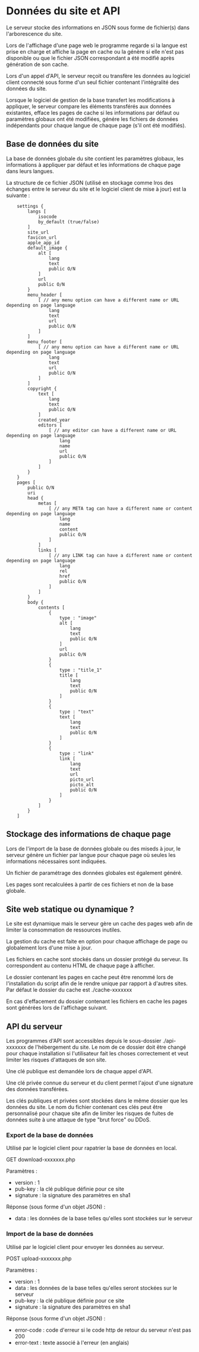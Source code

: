 # Données du site et API

Le serveur stocke des informations en JSON sous forme de fichier(s) dans l'arborescence du site.

Lors de l'affichage d'une page web le programme regarde si la langue est prise en charge et affiche la page en cache ou la génère si elle n'est pas disponible ou que le fichier JSON correspondant a été modifié après génération de son cache.

Lors d'un appel d'API, le serveur reçoit ou transfère les données au logiciel client connecté sous forme d'un seul fichier contenant l'intégralité des données du site.

Lorsque le logiciel de gestion de la base transfert les modifications à appliquer, le serveur compare les éléments transférés aux données existantes, efface les pages de cache si les informations par défaut ou paramètres globaux ont été modifiées, génére les fichiers de données indépendants pour chaque langue de chaque page (s'il ont été modifiés).

## Base de données du site

La base de données globale du site contient les paramètres globaux, les informations à appliquer par défaut et les informations de chaque page dans leurs langues.

La structure de ce fichier JSON (utilisé en stockage comme lros des échanges entre le serveur du site et le logiciel client de mise à jour) est la suivante :

```
	settings {
		langs [
			isocode
			by_default (true/false)
		]
		site_url
		favicon_url
		apple_app_id
		default_image {
			alt [
				lang
				text
				public O/N
			]
			url
			public O/N
		}
		menu_header [
			[ // any menu option can have a different name or URL depending on page language
				lang
				text
				url
				public O/N
			]
		]
		menu_footer [
			[ // any menu option can have a different name or URL depending on page language
				lang
				text
				url
				public O/N
			]
		]
		copyright {
			text [
				lang
				text
				public O/N
			]
			created_year
			editors [
				[ // any editor can have a different name or URL depending on page language
					lang
					name
					url
					public O/N
				]
			]
		}
	}
	pages [
		public O/N
		uri
		head {
			metas [
				[ // any META tag can have a different name or content depending on page language
					lang
					name
					content
					public O/N
				]
			]
			links [
				[ // any LINK tag can have a different name or content depending on page language
					lang
					rel
					href
					public O/N
				]
			]
		}
		body {
			contents [
				{
					type : "image"
					alt [
						lang
						text
						public O/N
					]
					url
					public O/N
				}
				{
					type : "title_1"
					title [
						lang
						text
						public O/N
					]
				}
				{
					type : "text"
					text [
						lang
						text
						public O/N
					]
				}
				{
					type : "link"
					link [
						lang
						text
						url
						picto_url
						picto_alt
						public O/N
					]
				}
			]
		}
	]
```

## Stockage des informations de chaque page

Lors de l'import de la base de données globale ou des miseds à jour, le serveur génère un fichier par langue pour chaque page où seules les informations nécessaires sont indiquées.

Un fichier de paramétrage des données globales est également généré.

Les pages sont recalculées à partir de ces fichiers et non de la base globale.

## Site web statique ou dynamique ?

Le site est dynamique mais le serveur gère un cache des pages web afin de limiter la consommation de ressources inutiles.

La gestion du cache est faite en option pour chaque affichage de page ou globalement lors d'une mise à jour.

Les fichiers en cache sont stockés dans un dossier protégé du serveur. Ils correspondent au contenu HTML de chaque page à afficher.

Le dossier contenant les pages en cache peut être renommé lors de l'installation du script afin de le rendre unique par rapport à d'autres sites. Par défaut le dossier du cache est ./cache-xxxxxxx

En cas d'effacement du dossier contenant les fichiers en cache les pages sont générées lors de l'affichage suivant.

## API du serveur

Les programmes d'API sont accessibles depuis le sous-dossier ./api-xxxxxxx de l'hébergement du site. Le nom de ce dossier doit être changé pour chaque installation si l'utilisateur fait les choses correctement et veut limiter les risques d'attaques de son site.

Une clé publique est demandée lors de chaque appel d'API.

Une clé privée connue du serveur et du client permet l'ajout d'une signature des données transférées.

Les clés publiques et privées sont stockées dans le même dossier que les données du site. Le nom du fichier contenant ces clés peut être personnalisé pour chaque site afin de limiter les risques de fuites de données suite à une attaque de type "brut force" ou DDoS.

### Export de la base de données

Utilisé par le logiciel client pour rapatrier la base de données en local.

GET download-xxxxxxx.php

Paramètres :
* version : 1
* pub-key : la clé publique définie pour ce site
* signature : la signature des paramètres en sha1

Réponse (sous forme d'un objet JSON) :
* data : les données de la base telles qu'elles sont stockées sur le serveur

### Import de la base de données

Utilisé par le logiciel client pour envoyer les données au serveur.

POST upload-xxxxxxx.php

Paramètres :
* version : 1
* data : les données de la base telles qu'elles seront stockées sur le serveur
* pub-key : la clé publique définie pour ce site
* signature : la signature des paramètres en sha1

Réponse (sous forme d'un objet JSON) :
* error-code : code d'erreur si le code http de retour du serveur n'est pas 200
* error-text : texte associé à l'erreur (en anglais)
